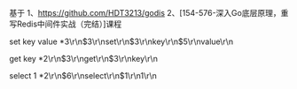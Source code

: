 基于
1、https://github.com/HDT3213/godis
2、[154-576-深入Go底层原理，重写Redis中间件实战（完结）]课程


set key value
*3\r\n$3\r\nset\r\n$3\r\nkey\r\n$5\r\nvalue\r\n

get key
*2\r\n$3\r\nget\r\n$3\r\nkey\r\n


select 1
*2\r\n$6\r\nselect\r\n$1\r\n1\r\n